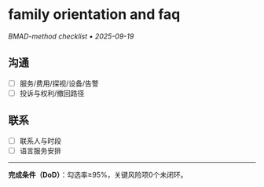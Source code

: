# family orientation and faq

_BMAD-method checklist • 2025-09-19_

## 沟通

- [ ] 服务/费用/探视/设备/告警
- [ ] 投诉与权利/撤回路径

## 联系

- [ ] 联系人与时段
- [ ] 语言服务安排

---

**完成条件（DoD）**：勾选率≥95%，关键风险项0个未闭环。
